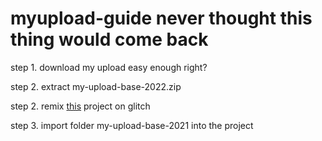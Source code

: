 # myupload-guide never thought this thing would come back

step 1. download my upload easy enough right?

step 2. extract my-upload-base-2022.zip

step 2. remix [this](https://glitch.com/edit/#!/remix-me) project on glitch

step 3. import folder my-upload-base-2021 into the project
